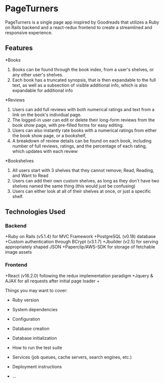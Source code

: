 # PageTurners

PageTurners is a single page app inspired by Goodreads that utilizes a Ruby on Rails backend and a react-redux frontend to create a streamlined and responsive experience.

## Features

*Books
  1. Books can be found through the book index, from a user's shelves, or any other user's shelves.
  2. Each book has a truncated synopsis, that is then expandable to the full text, as well as a subsection of visible additional info, which is also expandable for additional info

*Reviews
  1. Users can add full reviews with both numerical ratings and text from a link on the book's individual page.
  2. The logged-in user can edit or delete their long-form reviews from the book show page, with pre-filled forms for easy editing.
  3. Users can also instantly rate books with a numerical ratings from either the book show page, or a bookshelf,
  4. A breakdown of review details can be found on each book, including number of full reviews, ratings, and the percentage of each rating, which updates with each review

*Bookshelves
  1. All users start with 3 shelves that they cannot remove; Read, Reading, and Want to Read
  2. Users can add their own custom shelves, as long as they don't have two shelves named the same thing (this would just be confusing)
  3. Users can either look at all of their shelves at once, or just a specific shelf.

## Technologies Used

### Backend
  +Ruby on Rails (v5.1.4) for MVC Framework
  +PostgreSQL (v0.18) database
  +Custom authentication through BCrypt (v3.1.7)
  +Jbuilder (v2.5) for serving appropriately shaped JSON
  +Paperclip/AWS-SDK for storage of fetchable image assets

  ### Frontend
  +React (v16.2.0) following the redux implementation paradigm
  +Jquery & AJAX for all requests after initial page loader
  +



Things you may want to cover:

* Ruby version

* System dependencies

* Configuration

* Database creation

* Database initialization

* How to run the test suite

* Services (job queues, cache servers, search engines, etc.)

* Deployment instructions

* ...
